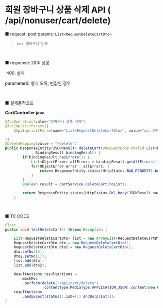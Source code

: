 # 회원 장바구니 상품 삭제  API ( /api/nonuser/cart/delete) 
■ request: 
   post 
     params: `List<RequestDeleteCartDto>`

> ```
> no: 장바구니 번호
> ```

<BR>

■ response: 
     200: 성공

​	400: 실패 

parameter의 형식 오류, 빈값인 경우

<BR>

■ 실제동작코드 

**CartController.java**

```java
@ApiOperation(value="장바구니 상품 삭제")
@ApiImplicitParams({
    @ApiImplicitParam(name="List<RequestDeleteCartDto>", value="no: 장바구니 번호", required=true, dataType="List<RequestDeleteCartDto>", defaultValue="")

})
@DeleteMapping(value = "/delete")
public ResponseEntity<JSONResult> deleteCart(@RequestBody @Valid List<RequestDeleteCartDto> noList
			, BindingResult bindingResult) {
		if(bindingResult.hasErrors()) {
			List<ObjectError> allErrors = bindingResult.getAllErrors();
			for(ObjectError error : allErrors) {
				return ResponseEntity.status(HttpStatus.BAD_REQUEST).body(JSONResult.fail(error.getDefaultMessage()));
			}
		}
		Boolean result = cartService.deleteCart(noList);

		return ResponseEntity.status(HttpStatus.OK).body(JSONResult.success(result));
	}
```

<br>

■ TC CODE 

```java
@Test
public void testDeleteCart() throws Exception {

    List<RequestDeleteCartDto> list = new ArrayList<RequestDeleteCartDto>();
    RequestDeleteCartDto dto = new RequestDeleteCartDto();
    RequestDeleteCartDto dto2 = new RequestDeleteCartDto();
    dto.setNo(15);
    dto2.setNo(17);
    list.add(dto);
    list.add(dto2);

    ResultActions resultActions = 
        mockMvc
        .perform(delete("/api/cart/delete")
                 .contentType(MediaType.APPLICATION_JSON).content(new Gson().toJson(list)));
    resultActions 
        .andExpect(status().isOk()).andDo(print());
}
```
